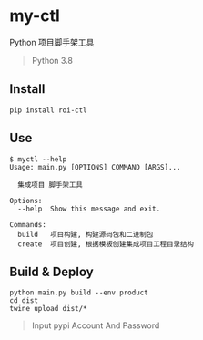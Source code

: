 # my-ctl

Python 项目脚手架工具

> Python 3.8 


## Install

```
pip install roi-ctl
```

## Use

```
$ myctl --help
Usage: main.py [OPTIONS] COMMAND [ARGS]...

  集成项目 脚手架工具

Options:
  --help  Show this message and exit.

Commands:
  build   项目构建, 构建源码包和二进制包
  create  项目创建, 根据模板创建集成项目工程目录结构
```

## Build & Deploy

```
python main.py build --env product
cd dist
twine upload dist/*
``` 

> Input pypi Account And  Password
